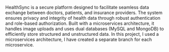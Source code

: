 HealthSync is a secure platform designed to facilitate seamless data exchange between doctors, patients, and insurance providers. The system ensures privacy and integrity of health data through robust authentication and role-based authorization. Built with a microservices architecture, it handles image uploads and uses dual databases (MySQL and MongoDB) to efficiently store structured and unstructured data. In this project, I used a microservices architecture, I have created a separate branch for each microservice.
